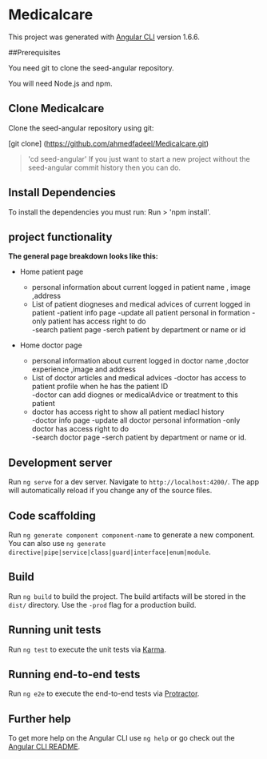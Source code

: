 # Medicalcare

This project was generated with [Angular CLI](https://github.com/angular/angular-cli) version 1.6.6.

##Prerequisites

You need git to clone the seed-angular repository.

You will need Node.js and npm.

## Clone Medicalcare

Clone the seed-angular repository using git:

[git clone] (https://github.com/ahmedfadeel/Medicalcare.git)
> 'cd seed-angular'
If you just want to start a new project without the seed-angular commit history then you can do.

## Install Dependencies

To install the dependencies you must run:
Run > 'npm install'.
## project  functionality 
**The general page breakdown looks like this:**

- Home patient page
    - personal information  about    current logged in patient name , image ,address 
    - List of patient diogneses and medical advices  of current logged in patient 
-patient info  page 
    -update all patient  personal in formation 
    -only patient has access right to do   
-search patient  page 
    -serch patient by department or name or id 
        
- Home doctor page
    - personal information  about    current logged in doctor name ,doctor experience   ,image and address 
    - List of doctor  articles  and medical advices 
-doctor has access to  patient profile when he has the patient ID  
    -doctor can add diognes or medicalAdvice or treatment to this patient   
    - doctor has access right to show all patient mediacl history       
-doctor info  page 
    -update all doctor  personal information 
    -only doctor has access right to do   
-search doctor  page 
    -serch patient by department or name or id.


## Development server

Run `ng serve` for a dev server. Navigate to `http://localhost:4200/`. The app will automatically reload if you change any of the source files.

## Code scaffolding

Run `ng generate component component-name` to generate a new component. You can also use `ng generate directive|pipe|service|class|guard|interface|enum|module`.

## Build

Run `ng build` to build the project. The build artifacts will be stored in the `dist/` directory. Use the `-prod` flag for a production build.

## Running unit tests

Run `ng test` to execute the unit tests via [Karma](https://karma-runner.github.io).

## Running end-to-end tests

Run `ng e2e` to execute the end-to-end tests via [Protractor](http://www.protractortest.org/).

## Further help

To get more help on the Angular CLI use `ng help` or go check out the [Angular CLI README](https://github.com/angular/angular-cli/blob/master/README.md).
